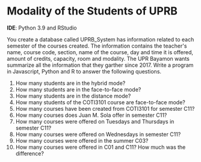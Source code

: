 <h1> Modality of the Students of UPRB </h1>

<b>IDE</b>: Python 3.9 and RStudio

You create a database called UPRB_System has information related to each semester of the courses created. The information contains the teacher's name, course code, section, name of the course, day and time it is offered, amount of credits, capacity, room and modality. The UPR Bayamon wants summarize all the information that they garther since 2017. Write a program in Javascript, Python and R to answer the following questions. 

<ol type="1">
  <li>How many students are in the hybrid mode? </li>
  <li>How many students are in the face-to-face mode? </li>
  <li>How many students are in the distance mode? </li>
  <li>How many students of the COTI3101 course are face-to-face mode? </li>
  <li>How many courses have been created from COTI3101 for semester C11? </li>
  <li>How many courses does Juan M. Sola offer in semester C11? </li>
  <li>How many courses were offered on Tuesdays and Thursdays in semester C11? </li>
  <li>How many courses were offered on Wednesdays in semester C11? </li>
  <li>How many courses were offered in the summer C03? </li>
  <li>How many courses were offered in C01 and C11? How much was the difference? </li>
</ol>
   

